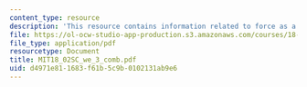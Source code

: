 ```yaml
---
content_type: resource
description: 'This resource contains information related to force as a vector. '
file: https://ol-ocw-studio-app-production.s3.amazonaws.com/courses/18-02sc-multivariable-calculus-fall-2010/d4971e811683f61b5c9b0102131ab9e6_MIT18_02SC_we_3_comb.pdf
file_type: application/pdf
resourcetype: Document
title: MIT18_02SC_we_3_comb.pdf
uid: d4971e81-1683-f61b-5c9b-0102131ab9e6
---
```


